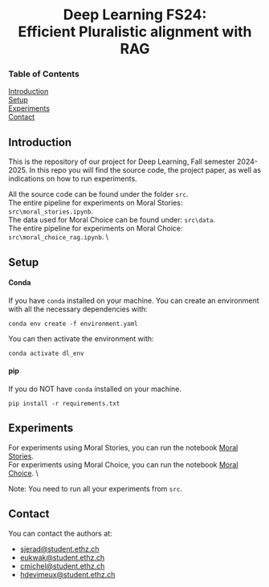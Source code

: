 <h1 align="center">
   Deep Learning FS24: <br/>
  Efficient Pluralistic alignment with RAG
</h1>

### Table of Contents  
[Introduction](#Intro) \
[Setup](#Setup) \
[Experiments](#Experiments)  
[Contact](#Contact)  



## Introduction

This is the repository of our project for Deep Learning, Fall semester 2024-2025.
In this repo you will find the source code, the project paper, as well as indications on how to run experiments.

All the source code can be found under the folder `src`. \
The entire pipeline for experiments on Moral Stories: `src\moral_stories.ipynb`. \
The data used for Moral Choice can be found under: `src\data`. \
The entire pipeline for experiments on Moral Choice: `src\moral_choice_rag.ipynb`. \

## Setup

#### Conda

If you have `conda` installed on your machine.
You can create an environment with all the necessary dependencies with:
```
conda env create -f environment.yaml
```
You can then activate the environment with:
```
conda activate dl_env
```

#### pip

If you do NOT have `conda` installed on your machine.
```
pip install -r requirements.txt
```


## Experiments

For experiments using Moral Stories, you can run the notebook [Moral Stories](src\moral_stories.ipynb). \
For experiments using Moral Choice, you can run the notebook [Moral Choice](src\moral_stories_rag.ipynb). \

Note: You need to run all your experiments from `src`. 


## Contact
You can contact the authors at:
- sjerad@student.ethz.ch
- eukwak@student.ethz.ch
- cmichel@student.ethz.ch
- hdevimeux@student.ethz.ch
